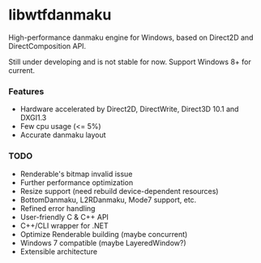 libwtfdanmaku
=============
High-performance danmaku engine for Windows, based on Direct2D and DirectComposition API.

Still under developing and is not stable for now. Support Windows 8+ for current.

### Features
- Hardware accelerated by Direct2D, DirectWrite, Direct3D 10.1 and DXGI1.3
- Few cpu usage (<= 5%)
- Accurate danmaku layout

### TODO
- Renderable's bitmap invalid issue
- Further performance optimization
- Resize support (need rebuild device-dependent resources)
- BottomDanmaku, L2RDanmaku, Mode7 support, etc.
- Refined error handling
- User-friendly C & C++ API
- C++/CLI wrapper for .NET
- Optimize Renderable building (maybe concurrent)
- Windows 7 compatible (maybe LayeredWindow?)
- Extensible architecture